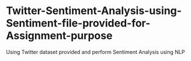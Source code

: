 # Twitter-Sentiment-Analysis-using-Sentiment-file-provided-for-Assignment-purpose
Using Twitter dataset provided and perform Sentiment Analysis using NLP
